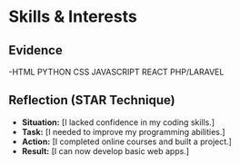 # **Skills & Interests**  

## **Evidence**  
-HTML
PYTHON
CSS
JAVASCRIPT
REACT
PHP/LARAVEL

## **Reflection (STAR Technique)**  
- **Situation:** [I lacked confidence in my coding skills.]  
- **Task:** [I needed to improve my programming abilities.]  
- **Action:** [I completed online courses and built a project.]  
- **Result:** [I can now develop basic web apps.]  
